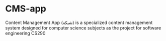# CMS-app
Content Management App (شبكة) is a specialized content management system designed for computer science subjects as the project for software engineering CS290

